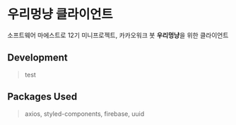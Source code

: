 # 우리멍냥 클라이언트

소프트웨어 마에스트로 12기 미니프로젝트, 카카오워크 봇 **우리멍냥**을 위한 클라이언트

## Development

> test

## Packages Used

> axios, styled-components, firebase, uuid

